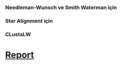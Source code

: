 
### Needleman-Wunsch ve Smith Waterman için
### Star Alignment için
### CLustaLW



# [Report](https://github.com/can-ok/BIL458_Bioinformatic/files/4606860/Report.pdf)
